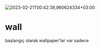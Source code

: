 ![2023-02-21T00:42:38,960624334+03:00](https://user-images.githubusercontent.com/125903628/220203410-0c18e326-e56c-4384-94b8-141313979110.png)
# wall
başlangıç olarak wallpaper'lar var sadece
